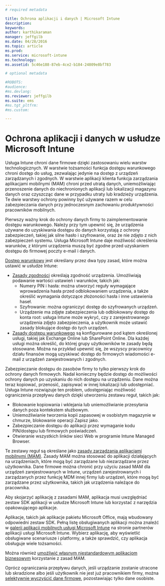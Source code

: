 ```yaml
---
# required metadata

title: Ochrona aplikacji i danych | Microsoft Intune
description:
keywords:
author: karthikaraman
manager: jeffgilb
ms.date: 04/28/2016
ms.topic: article
ms.prod:
ms.service: microsoft-intune
ms.technology:
ms.assetid: 5c46e188-87eb-4ce2-b184-24809e8bf783

# optional metadata

#ROBOTS:
#audience:
#ms.devlang:
ms.reviewer: jeffgilb
ms.suite: ems
#ms.tgt_pltfrm:
#ms.custom:

---
```


# Ochrona aplikacji i danych w usłudze Microsoft Intune


Usługa Intune chroni dane firmowe dzięki zastosowaniu wielu warstw technologicznych.  W warstwie tożsamości funkcja dostępu warunkowego chroni dostęp do usług, zezwalając jedynie na dostęp z urządzeń zarządzanych i zgodnych.  W warstwie aplikacji klienta funkcja zarządzania aplikacjami mobilnymi (MAM) chroni przed utratą danych, uniemożliwiając przenoszenie danych do niechronionych aplikacji lub lokalizacji magazynu danych oraz czyszcząc dane w przypadku utraty lub kradzieży urządzenia.  Te dwie warstwy ochrony powinny być używane razem w celu zabezpieczania danych przy jednoczesnym zachowaniu produktywności pracowników mobilnych.

Pierwszy ważny krok do ochrony danych firmy to zaimplementowanie dostępu warunkowego. Należy przy tym upewnić się, że urządzenia używane do uzyskiwania dostępu do danych korzystają z ochrony zabezpieczeń, takiej jak silne hasło i szyfrowanie, oraz że nie zdjęto z nich zabezpieczeń systemu. Usługa Microsoft Intune daje możliwość określenia warunków, z którymi urządzenia muszą być zgodne przed uzyskaniem dostępu do firmowej poczty e-mail i danych.

[Dostęp warunkowy](restrict-access-to-email-and-o365-services-with-microsoft-intune.md) jest określany przez dwa typy zasad, które można ustawić w usłudze Intune:
- [Zasady zgodności](introduction-to-device-compliance-policies-in-microsoft-intune.md) określają zgodność urządzenia. Umożliwiają podawanie wartości ustawień i warunków, takich jak:
  - Numery PIN i hasła: można utworzyć reguły wymagające wprowadzenia hasła przed odblokowaniem urządzenia, a także określić wymagania dotyczące złożoności hasła i inne ustawienia haseł.
  - Szyfrowanie: można ograniczyć dostęp do szyfrowanych urządzeń.
  - Urządzenie ma zdjęte zabezpieczenia lub odblokowany dostęp do konta root: usługa Intune może wykryć, czy z zarejestrowanego urządzenia zdjęto zabezpieczenia, a użytkownik może ustawić zasady blokujące dostęp do tych urządzeń.
- [Zasady dostępu warunkowego](restrict-access-to-email-and-o365-services-with-microsoft-intune.md) są konfigurowane pod kątem określonej usługi, takiej jak Exchange Online lub SharePoint Online. Dla każdej usługi można określić, do której grupy użytkowników te zasady będą stosowane. Można na przykład upewnić się, że wszyscy pracownicy działu finansów mogą uzyskiwać dostęp do firmowych wiadomości e-mail z urządzeń zarejestrowanych i zgodnych.

Zabezpieczanie dostępu do zasobów firmy to tylko pierwszy krok do ochrony danych firmowych. Nadal konieczny będzie dostęp do możliwości ochrony danych po uzyskaniu do nich dostępu na urządzeniu. Dane można teraz kopiować, przenosić, zapisywać w innej lokalizacji lub udostępniać. Usługa Intune rozwiązuje ten problem, udostępniając możliwość ograniczenia przepływu danych dzięki utworzeniu zestawu reguł, takich jak:
- Blokowanie kopiowania i wklejania lub uniemożliwianie przesyłania danych poza kontekstem służbowym.
- Uniemożliwianie tworzenia kopii zapasowej w osobistym magazynie w chmurze, blokowanie operacji Zapisz jako.
- Zabezpieczanie dostępu do aplikacji przez wymaganie kodu PIN/dostępu lub firmowych poświadczeń.
- Otwieranie wszystkich linków sieci Web w programie Intune Managed Browser.

Te zestawy reguł są określane jako [zasady zarządzania aplikacjami mobilnymi (MAM)](protect-app-data-using-mobile-app-management-policies-with-microsoft-intune.md).  Zasady MAM można stosować do aplikacji działających na urządzeniach, które mogą być zarządzane lub niezarządzane przez użytkownika.  Dane firmowe można chronić przy użyciu zasad MAM dla urządzeń zarejestrowanych w Intune, urządzeń zarejestrowanych i zarządzanych przez funkcję MDM innej firmy lub urządzeń, które mogą być zarządzane przez użytkownika, takich jak urządzenia należące do pracownika.

Aby skojarzyć aplikację z zasadami MAM, aplikacja musi uwzględniać zestaw SDK aplikacji w usłudze Microsoft Intune lub korzystać z narzędzia opakowującego aplikacje.

Aplikacje, takich jak aplikacje pakietu Microsoft Office, mają wbudowany odpowiedni zestaw SDK. Pełną listę obsługiwanych aplikacji można znaleźć w [galerii aplikacji mobilnych usługi Microsoft Intune](https://www.microsoft.com/en-us/server-cloud/products/microsoft-intune/partners.aspx) na stronie partnerów aplikacji usługi Microsoft Intune. Wybierz aplikację, aby wyświetlić obsługiwane scenariusze i platformy, a także sprawdzić, czy aplikacja obsługuje wiele tożsamości.

Można również [umożliwić własnym niestandardowym aplikacjom biznesowym](decide-how-to-prepare-apps-for-mobile-application-management-with-microsoft-intune.md) korzystanie z zasad MAM.

Oprócz ograniczania przepływu danych, jeśli urządzanie zostanie utracone lub skradzione albo jeśli użytkownik nie jest już pracownikiem firmy, można [selektywnie wyczyścić dane firmowe](wipe-managed-company-app-data-with-microsoft-intune.md), pozostawiając tylko dane osobiste.


<!--HONumber=May16_HO1-->


